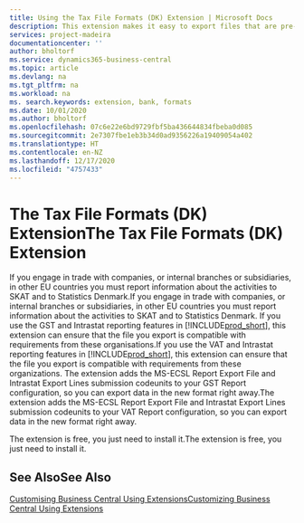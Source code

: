 ```yaml
---
title: Using the Tax File Formats (DK) Extension | Microsoft Docs
description: This extension makes it easy to export files that are pre-formatted to meet bank requirements for electronic submissions.
services: project-madeira
documentationcenter: ''
author: bholtorf
ms.service: dynamics365-business-central
ms.topic: article
ms.devlang: na
ms.tgt_pltfrm: na
ms.workload: na
ms. search.keywords: extension, bank, formats
ms.date: 10/01/2020
ms.author: bholtorf
ms.openlocfilehash: 07c6e22e6bd9729fbf5ba436644834fbeba0d085
ms.sourcegitcommit: 2e7307fbe1eb3b34d0ad9356226a19409054a402
ms.translationtype: HT
ms.contentlocale: en-NZ
ms.lasthandoff: 12/17/2020
ms.locfileid: "4757433"
---
```

# <a name="the-tax-file-formats-dk-extension"></a><span data-ttu-id="3a0f7-103">The Tax File Formats (DK) Extension</span><span class="sxs-lookup"><span data-stu-id="3a0f7-103">The Tax File Formats (DK) Extension</span></span>
<span data-ttu-id="3a0f7-104">If you engage in trade with companies, or internal branches or subsidiaries, in other EU countries you must report information about the activities to SKAT and to Statistics Denmark.</span><span class="sxs-lookup"><span data-stu-id="3a0f7-104">If you engage in trade with companies, or internal branches or subsidiaries, in other EU countries you must report information about the activities to SKAT and to Statistics Denmark.</span></span> <span data-ttu-id="3a0f7-105">If you use the GST and Intrastat reporting features in [!INCLUDE[prod_short](includes/prod_short.md)], this extension can ensure that the file you export is compatible with requirements from these organisations.</span><span class="sxs-lookup"><span data-stu-id="3a0f7-105">If you use the VAT and Intrastat reporting features in [!INCLUDE[prod_short](includes/prod_short.md)], this extension can ensure that the file you export is compatible with requirements from these organizations.</span></span> <span data-ttu-id="3a0f7-106">The extension adds the MS-ECSL Report Export File and Intrastat Export Lines submission codeunits to your GST Report configuration, so you can export data in the new format right away.</span><span class="sxs-lookup"><span data-stu-id="3a0f7-106">The extension adds the MS-ECSL Report Export File and Intrastat Export Lines submission codeunits to your VAT Report configuration, so you can export data in the new format right away.</span></span>

<span data-ttu-id="3a0f7-107">The extension is free, you just need to install it.</span><span class="sxs-lookup"><span data-stu-id="3a0f7-107">The extension is free, you just need to install it.</span></span>

## <a name="see-also"></a><span data-ttu-id="3a0f7-108">See Also</span><span class="sxs-lookup"><span data-stu-id="3a0f7-108">See Also</span></span>
[<span data-ttu-id="3a0f7-109">Customising Business Central Using Extensions</span><span class="sxs-lookup"><span data-stu-id="3a0f7-109">Customizing Business Central Using Extensions</span></span>](ui-extensions.md)
